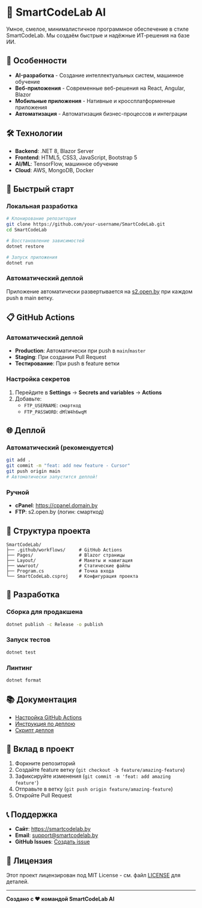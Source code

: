 # 🚀 SmartCodeLab AI

Умное, смелое, минималистичное программное обеспечение в стиле SmartCodeLab. Мы создаём быстрые и надёжные ИТ‑решения на базе ИИ.

## 🌟 Особенности

- **AI-разработка** - Создание интеллектуальных систем, машинное обучение
- **Веб-приложения** - Современные веб-решения на React, Angular, Blazor
- **Мобильные приложения** - Нативные и кроссплатформенные приложения
- **Автоматизация** - Автоматизация бизнес-процессов и интеграции

## 🛠️ Технологии

- **Backend**: .NET 8, Blazor Server
- **Frontend**: HTML5, CSS3, JavaScript, Bootstrap 5
- **AI/ML**: TensorFlow, машинное обучение
- **Cloud**: AWS, MongoDB, Docker

## 🚀 Быстрый старт

### Локальная разработка
```bash
# Клонирование репозитория
git clone https://github.com/your-username/SmartCodeLab.git
cd SmartCodeLab

# Восстановление зависимостей
dotnet restore

# Запуск приложения
dotnet run
```

### Автоматический деплой
Приложение автоматически развертывается на [s2.open.by](https://s2.open.by) при каждом push в main ветку.

## 📋 GitHub Actions

### Автоматический деплой
- **Production**: Автоматически при push в `main`/`master`
- **Staging**: При создании Pull Request
- **Тестирование**: При push в feature ветки

### Настройка секретов
1. Перейдите в **Settings** → **Secrets and variables** → **Actions**
2. Добавьте:
   - `FTP_USERNAME`: `смарткод`
   - `FTP_PASSWORD`: `dMlW4h6wqM`

## 🌐 Деплой

### Автоматический (рекомендуется)
```bash
git add .
git commit -m "feat: add new feature - Cursor"
git push origin main
# Автоматически запустится деплой!
```

### Ручной
- **cPanel**: https://cpanel.domain.by
- **FTP**: s2.open.by (логин: смарткод)

## 📁 Структура проекта

```
SmartCodeLab/
├── .github/workflows/     # GitHub Actions
├── Pages/                 # Blazor страницы
├── Layout/                # Макеты и навигация
├── wwwroot/               # Статические файлы
├── Program.cs             # Точка входа
└── SmartCodeLab.csproj    # Конфигурация проекта
```

## 🔧 Разработка

### Сборка для продакшена
```bash
dotnet publish -c Release -o publish
```

### Запуск тестов
```bash
dotnet test
```

### Линтинг
```bash
dotnet format
```

## 📚 Документация

- [Настройка GitHub Actions](GITHUB_ACTIONS_SETUP.md)
- [Инструкция по деплою](DEPLOY_INSTRUCTIONS.md)
- [Скрипт деплоя](deploy.ps1)

## 🤝 Вклад в проект

1. Форкните репозиторий
2. Создайте feature ветку (`git checkout -b feature/amazing-feature`)
3. Зафиксируйте изменения (`git commit -m 'feat: add amazing feature'`)
4. Отправьте в ветку (`git push origin feature/amazing-feature`)
5. Откройте Pull Request

## 📞 Поддержка

- **Сайт**: https://smartcodelab.by
- **Email**: support@smartcodelab.by
- **GitHub Issues**: [Создать issue](https://github.com/your-username/SmartCodeLab/issues)

## 📄 Лицензия

Этот проект лицензирован под MIT License - см. файл [LICENSE](LICENSE) для деталей.

---

**Создано с ❤️ командой SmartCodeLab AI**
